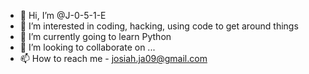 - 👋 Hi, I’m @J-0-5-1-E
- 👀 I’m interested in coding, hacking, using code to get around things
- 🌱 I’m currently going to learn Python
- 💞️ I’m looking to collaborate on ...
- 📫 How to reach me - josiah.ja09@gmail.com

<!---
J-0-S-1-A-H/J-0-S-1-A-H is a ✨ special ✨ repository because its `README.md` (this file) appears on your GitHub profile.
You can click the Preview link to take a look at your changes.
--->
